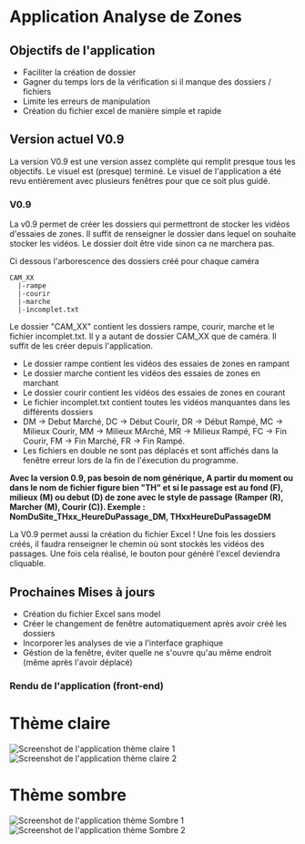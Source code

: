 # Application Analyse de Zones
## Objectifs de l'application
- Faciliter la création de dossier
- Gagner du temps lors de la vérification si il manque des dossiers / fichiers
- Limite les erreurs de manipulation
- Création du fichier excel de manière simple et rapide

## Version actuel V0.9
La version V0.9 est une version assez complète qui remplit presque tous les objectifs. Le visuel est (presque) terminé.
Le visuel de l'application a été revu entièrement avec plusieurs fenêtres pour que ce soit plus guidé.
### V0.9
La v0.9 permet de créer les dossiers qui permettront de stocker les vidéos d'essaies de zones. Il suffit de renseigner le dossier dans lequel on souhaite stocker les vidéos. Le dossier doit être vide sinon ca ne marchera pas.

Ci dessous l'arborescence des dossiers créé pour chaque caméra
```
CAM_XX
  |-rampe
  |-courir
  |-marche
  |-incomplet.txt
```
Le dossier "CAM_XX" contient les dossiers rampe, courir, marche et le fichier incomplet.txt.
Il y a autant de dossier CAM_XX que de caméra. Il suffit de les créer depuis l'application.
- Le dossier rampe contient les vidéos des essaies de zones en rampant
- Le dossier marche contient les vidéos des essaies de zones en marchant
- Le dossier courir contient les vidéos des essaies de zones en courant
- Le fichier incomplet.txt contient toutes les vidéos manquantes dans les différents dossiers
 - DM -> Debut Marché, DC -> Début Courir, DR -> Début Rampé, MC -> Milieux Courir, MM -> Milieux MArché, MR -> Milieux Rampé, FC -> Fin Courir, FM -> Fin Marché, FR -> Fin Rampé.
- Les fichiers en double ne sont pas déplacés et sont affichés dans la fenêtre erreur lors de la fin de l'éxecution du programme.

**Avec la version 0.9, pas besoin de nom générique, A partir du moment ou dans le nom de fichier figure bien "TH" et si le passage est au fond (F), milieux (M) ou debut (D) de zone avec le style de passage (Ramper (R), Marcher (M), Courir (C)). Exemple : NomDuSite_THxx_HeureDuPassage_DM, THxxHeureDuPassageDM**

La V0.9 permet aussi la création du fichier Excel !
Une fois les dossiers créés, il faudra renseigner le chemin où sont stockés les vidéos des passages. Une fois cela réalisé, le bouton pour généré l'excel deviendra cliquable.

## Prochaines Mises à jours
- Création du fichier Excel sans model
- Créer le changement de fenêtre automatiquement après avoir créé les dossiers
- Incorporer les analyses de vie a l'interface graphique
- Géstion de la fenêtre, éviter quelle ne s'ouvre qu'au même endroit (même après l'avoir déplacé)
### Rendu de l'application (front-end)
# Thème claire 
![Screenshot de l'application thème claire 1](https://www.aht.li/3849489/Capture_decran_2024-05-13_123516.png)
![Screenshot de l'application thème claire 2](https://www.aht.li/3849490/Capture_decran_2024-05-13_123537.png)
# Thème sombre 
![Screenshot de l'application thème Sombre 1](https://www.aht.li/3849491/Capture_decran_2024-05-13_123622.png)
![Screenshot de l'application thème Sombre 2](https://www.aht.li/3849493/Capture_decran_2024-05-13_123600.png)
